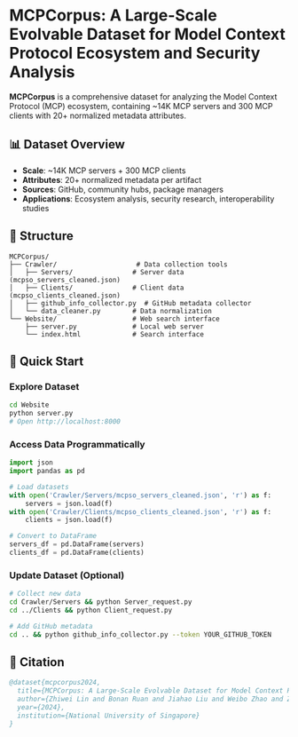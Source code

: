 # MCPCorpus: A Large-Scale Evolvable Dataset for Model Context Protocol Ecosystem and Security Analysis

**MCPCorpus** is a comprehensive dataset for analyzing the Model Context Protocol (MCP) ecosystem, containing ~14K MCP servers and 300 MCP clients with 20+ normalized metadata attributes.

## 📊 Dataset Overview

- **Scale**: ~14K MCP servers + 300 MCP clients
- **Attributes**: 20+ normalized metadata per artifact
- **Sources**: GitHub, community hubs, package managers
- **Applications**: Ecosystem analysis, security research, interoperability studies

## 📁 Structure

```
MCPCorpus/
├── Crawler/                    # Data collection tools
│   ├── Servers/               # Server data (mcpso_servers_cleaned.json)
│   ├── Clients/               # Client data (mcpso_clients_cleaned.json)
│   ├── github_info_collector.py  # GitHub metadata collector
│   └── data_cleaner.py        # Data normalization
└── Website/                   # Web search interface
    ├── server.py              # Local web server
    └── index.html             # Search interface
```

## 🚀 Quick Start

### Explore Dataset
```bash
cd Website
python server.py
# Open http://localhost:8000
```

### Access Data Programmatically
```python
import json
import pandas as pd

# Load datasets
with open('Crawler/Servers/mcpso_servers_cleaned.json', 'r') as f:
    servers = json.load(f)
with open('Crawler/Clients/mcpso_clients_cleaned.json', 'r') as f:
    clients = json.load(f)

# Convert to DataFrame
servers_df = pd.DataFrame(servers)
clients_df = pd.DataFrame(clients)
```

### Update Dataset (Optional)
```bash
# Collect new data
cd Crawler/Servers && python Server_request.py
cd ../Clients && python Client_request.py

# Add GitHub metadata
cd .. && python github_info_collector.py --token YOUR_GITHUB_TOKEN
```

## 📖 Citation

```bibtex
@dataset{mcpcorpus2024,
  title={MCPCorpus: A Large-Scale Evolvable Dataset for Model Context Protocol Ecosystem and Security Analysis},
  author={Zhiwei Lin and Bonan Ruan and Jiahao Liu and Weibo Zhao and Zhenkai Liang},
  year={2024},
  institution={National University of Singapore}
}
```
